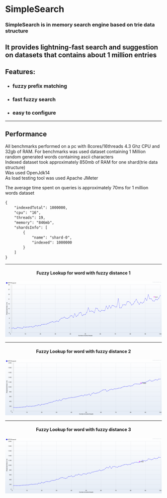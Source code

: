 # SimpleSearch

### SimpleSearch is in memory search engine based on trie data structure

It provides lightning-fast search and suggestion on datasets that contains about 1 million entries
---

## Features:

- ### fuzzy prefix matching
- ### fast fuzzy search
- ### easy to configure

---

## Performance

All benchmarks performed on a pc with 8cores/16threads 4.3 Ghz CPU and 32gb of RAM. For benchmarks was used dataset
containing 1 Million random generated words containing ascii characters
<br>
Indexed dataset took approximately 850mb of RAM for one shard(trie data structure)
<br>
Was used OpenJdk14
<br>
As load testing tool was used Apache JMeter
<br>

The average time spent on queries is approximately 70ms for 1 million words dataset

```
{
    "indexedTotal": 1000000,
    "cpu": "16",
    "threads": 19,
    "memory": "846mb",
    "shardsInfo": [
        {
            "name": "shard-0",
            "indexed": 1000000
        }
    ]
}
```

---
<h4 align="center">
    Fuzzy Lookup for word with fuzzy distance 1
</h4>

![Fuzzy Lookup for word with fuzzy distance 1](benchmarks/1.png)

---
<h4 align="center">
    Fuzzy Lookup for word with fuzzy distance 2
</h4>

![Fuzzy Lookup for word with fuzzy distance 2](benchmarks/2.png)

---


<h4 align="center">
    Fuzzy Lookup for word with fuzzy distance 3
</h4>

![Fuzzy Lookup for word with fuzzy distance 3](benchmarks/3.png)


